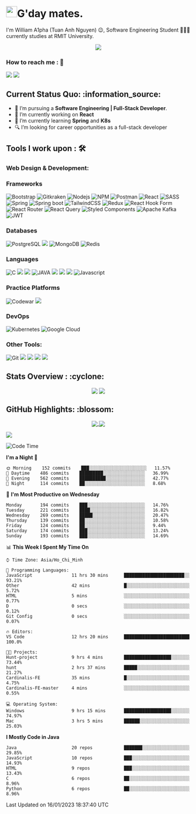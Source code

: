 <h1><img src="https://emojis.slackmojis.com/emojis/images/1531849430/4246/blob-sunglasses.gif?1531849430" width="30"/>G'day mates.</h1>

I'm William A1pha (Tuan Anh Nguyen) 😉, Software Engineering Student 👨🏻‍💻 currently studies at RMIT University.
<p align="center"><img src="https://readme-typing-svg.herokuapp.com?vCenter=true&width=500&lines=Software+Engineering+Student;Year+Two;RMIT+University" /></p>

### How to reach me : :iphone:
<a href="mailto: tuananh131001@gmail.com">
<a href="https://www.linkedin.com/in/tuananh131001/"><img src="https://img.shields.io/badge/WilliamA1pha-%230077B5.svg?&style=for-the-badge&logo=linkedin&logoColor=white" ></a>  <a href="http://discordapp.com/users/331413468202926081"><img src="https://img.shields.io/badge/Discord-5865F2?style=for-the-badge&logo=discord&logoColor=white" ></a>  
  
 <h2>Current Status Quo: :information_source:</h2>
  
- 💼 I’m pursuing a <strong>Software Engineering | Full-Stack Developer</strong>.
- 🔭 I’m currently working on <strong>React</strong> 
- 🌱 I’m currently learning <strong>Spring</strong> and <strong>K8s</strong>
- 🔍 I’m looking for career opportunities as a full-stack developer
 <h2>Tools I work upon : 🛠</h2>
  
<!-- <img src="">   -->
 ### Web Design & Development:

  
  ### Frameworks 
  ![Bootstrap](https://img.shields.io/badge/Bootstrap-563D7C?style=for-the-badge&logo=bootstrap&logoColor=white)
  ![Gitkraken](	https://img.shields.io/badge/GitKraken-179287?style=for-the-badge&logo=GitKraken&logoColor=white)
  ![Nodejs](https://img.shields.io/badge/Node.js-339933?style=for-the-badge&logo=nodedotjs&logoColor=white)
  ![NPM](https://img.shields.io/badge/npm-CB3837?style=for-the-badge&logo=npm&logoColor=white)
  ![Postman](	https://img.shields.io/badge/Postman-FF6C37?style=for-the-badge&logo=Postman&logoColor=white)
  ![React](https://img.shields.io/badge/React-20232A?style=for-the-badge&logo=react&logoColor=61DAFB)
  ![SASS](https://img.shields.io/badge/Sass-CC6699?style=for-the-badge&logo=sass&logoColor=white)
  ![Spring](https://img.shields.io/badge/spring-%236DB33F.svg?style=for-the-badge&logo=spring&logoColor=white)
  ![Spring boot](https://img.shields.io/badge/Spring_Boot-F2F4F9?style=for-the-badge&logo=spring-boot)
  ![TailwindCSS](https://img.shields.io/badge/Tailwind_CSS-38B2AC?style=for-the-badge&logo=tailwind-css&logoColor=white)
  ![Redux](https://img.shields.io/badge/redux-%23593d88.svg?style=for-the-badge&logo=redux&logoColor=white)
  ![React Hook Form](https://img.shields.io/badge/React%20Hook%20Form-%23EC5990.svg?style=for-the-badge&logo=reacthookform&logoColor=white)
  ![React Router](https://img.shields.io/badge/React_Router-CA4245?style=for-the-badge&logo=react-router&logoColor=white)
  ![React Query](https://img.shields.io/badge/-React%20Query-FF4154?style=for-the-badge&logo=react%20query&logoColor=white)
  ![Styled Components](https://img.shields.io/badge/styled--components-DB7093?style=for-the-badge&logo=styled-components&logoColor=white)
  ![Apache Kafka](https://img.shields.io/badge/Apache%20Kafka-000?style=for-the-badge&logo=apachekafka)
  ![JWT](https://img.shields.io/badge/JWT-black?style=for-the-badge&logo=JSON%20web%20tokens)
  
 ### Databases
   ![PostgreSQL](	https://img.shields.io/badge/PostgreSQL-316192?style=for-the-badge&logo=postgresql&logoColor=white)
  <img src="https://img.shields.io/badge/MySQL-005C84?style=for-the-badge&logo=mysql&logoColor=white"> 
  ![MongoDB](https://img.shields.io/badge/MongoDB-%234ea94b.svg?style=for-the-badge&logo=mongodb&logoColor=white)
  ![Redis](https://img.shields.io/badge/redis-%23DD0031.svg?style=for-the-badge&logo=redis&logoColor=white)
  
 ### Languages
  ![C](	https://img.shields.io/badge/C-00599C?style=for-the-badge&logo=c&logoColor=white)
  <img src="https://img.shields.io/badge/c++%20-%2300599C.svg?&style=for-the-badge&logo=c%2B%2B&logoColor=white">
  <img src="https://img.shields.io/badge/python%20-%2314354C.svg?&style=for-the-badge&logo=python&logoColor=white">
  ![JAVA](https://img.shields.io/badge/Java%20-%23E00033.svg?&style=for-the-badge&logo=java&logoColor=white)
  <img src="https://img.shields.io/badge/Arduino_IDE-00979D?style=for-the-badge&logo=arduino&logoColor=white">
   <img src="https://img.shields.io/badge/HTML5-E34F26?style=for-the-badge&logo=html5&logoColor=white">
   <img src="https://img.shields.io/badge/CSS3-1572B6?style=for-the-badge&logo=css3&logoColor=white">
  ![Javascript](	https://img.shields.io/badge/JavaScript-323330?style=for-the-badge&logo=javascript&logoColor=F7DF1E)
  
 ### Practice Platforms
  ![Codewar](https://img.shields.io/badge/Codewars-B1361E?style=for-the-badge&logo=Codewars&logoColor=white)
  <img src="https://img.shields.io/badge/-Hackerrank-2EC866?style=for-the-badge&logo=HackerRank&logoColor=white">
 ### DevOps
  ![Kubernetes](https://img.shields.io/badge/kubernetes-%23326ce5.svg?style=for-the-badge&logo=kubernetes&logoColor=white)
  ![Google Cloud](https://img.shields.io/badge/GoogleCloud-%234285F4.svg?style=for-the-badge&logo=google-cloud&logoColor=white)
  
 ### Other Tools:
  ![Git](https://img.shields.io/badge/git%20-%23F05032.svg?&style=for-the-badge&logo=git&logoColor=white)
 <img src="http://img.shields.io/badge/-VS%20Code-000000?style=for-the-badge&logo=Visual-studio-code&logoColor=blue"> 
 <img src="https://img.shields.io/badge/PyCharm-000000.svg?&style=for-the-badge&logo=PyCharm&logoColor=white"> 
 <img src="https://img.shields.io/badge/Visual_Studio-5C2D91?style=for-the-badge&logo=visual%20studio&logoColor=white">
 <img src="https://img.shields.io/badge/Visual_Studio_Code-0078D4?style=for-the-badge&logo=visual%20studio%20code&logoColor=white"> 

  <h2>Stats Overview : :cyclone: </h2>
  <p align="center">
<img align="center" src="https://github-readme-stats.vercel.app/api?username=tuananh131001&show_icons=true&count_private=true&hide=stars&include_all_commits=false&theme=aura" />
<img align="center" src="https://github-profile-trophy.vercel.app/?username=tuananh131001&theme=dracula&no-bg=true&row=1"/>
  </p>

  <h2>GitHub Highlights: :blossom:</h2>
  <p align="center">
<a href="">
  <img align="center" src="https://github-readme-stats.vercel.app/api/top-langs/?username=tuananh131001&langs_count=8&layout=compact&theme=material-palenight&hide=html,Tcl" />
</a>
<a href="">
  <img align="center" src="http://github-readme-streak-stats.herokuapp.com?user=tuananh131001&theme=material-palenight"/>
</a>
  </p>
 <img align="center" src="https://activity-graph.herokuapp.com/graph?username=tuananh131001&theme=react-dark"/>
  
<!--START_SECTION:waka-->
![Code Time](http://img.shields.io/badge/Code%20Time-619%20hrs%2026%20mins-blue)

**I'm a Night 🦉** 

```text
🌞 Morning    152 commits    ███░░░░░░░░░░░░░░░░░░░░░░   11.57% 
🌆 Daytime    486 commits    █████████░░░░░░░░░░░░░░░░   36.99% 
🌃 Evening    562 commits    ██████████░░░░░░░░░░░░░░░   42.77% 
🌙 Night      114 commits    ██░░░░░░░░░░░░░░░░░░░░░░░   8.68%

```
📅 **I'm Most Productive on Wednesday** 

```text
Monday       194 commits    ███░░░░░░░░░░░░░░░░░░░░░░   14.76% 
Tuesday      221 commits    ████░░░░░░░░░░░░░░░░░░░░░   16.82% 
Wednesday    269 commits    █████░░░░░░░░░░░░░░░░░░░░   20.47% 
Thursday     139 commits    ██░░░░░░░░░░░░░░░░░░░░░░░   10.58% 
Friday       124 commits    ██░░░░░░░░░░░░░░░░░░░░░░░   9.44% 
Saturday     174 commits    ███░░░░░░░░░░░░░░░░░░░░░░   13.24% 
Sunday       193 commits    ███░░░░░░░░░░░░░░░░░░░░░░   14.69%

```


📊 **This Week I Spent My Time On** 

```text
⌚︎ Time Zone: Asia/Ho_Chi_Minh

💬 Programming Languages: 
JavaScript               11 hrs 30 mins      ███████████████████████░░   93.21% 
Other                    42 mins             █░░░░░░░░░░░░░░░░░░░░░░░░   5.72% 
HTML                     5 mins              ░░░░░░░░░░░░░░░░░░░░░░░░░   0.77% 
D                        0 secs              ░░░░░░░░░░░░░░░░░░░░░░░░░   0.12% 
Git Config               0 secs              ░░░░░░░░░░░░░░░░░░░░░░░░░   0.07%

🔥 Editors: 
VS Code                  12 hrs 20 mins      █████████████████████████   100.0%

🐱‍💻 Projects: 
Hunt-project             9 hrs 4 mins        ██████████████████░░░░░░░   73.44% 
hunt                     2 hrs 37 mins       █████░░░░░░░░░░░░░░░░░░░░   21.27% 
Cardinalis-FE            35 mins             █░░░░░░░░░░░░░░░░░░░░░░░░   4.75% 
Cardinalis-FE-master     4 mins              ░░░░░░░░░░░░░░░░░░░░░░░░░   0.55%

💻 Operating System: 
Windows                  9 hrs 15 mins       ██████████████████░░░░░░░   74.97% 
Mac                      3 hrs 5 mins        ██████░░░░░░░░░░░░░░░░░░░   25.03%

```

**I Mostly Code in Java** 

```text
Java                     20 repos            ███████░░░░░░░░░░░░░░░░░░   29.85% 
JavaScript               10 repos            ███░░░░░░░░░░░░░░░░░░░░░░   14.93% 
HTML                     9 repos             ███░░░░░░░░░░░░░░░░░░░░░░   13.43% 
C                        6 repos             ██░░░░░░░░░░░░░░░░░░░░░░░   8.96% 
Python                   6 repos             ██░░░░░░░░░░░░░░░░░░░░░░░   8.96%

```



 Last Updated on 16/01/2023 18:37:40 UTC
<!--END_SECTION:waka-->
